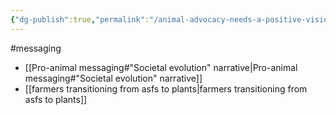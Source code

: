 ```yaml
---
{"dg-publish":true,"permalink":"/animal-advocacy-needs-a-positive-vision/","tags":["#messaging"],"created":"2025-10-23T17:42:43.216+01:00","updated":"2025-10-23T18:06:08.664+01:00"}
---
```


#messaging 

- [[Pro-animal messaging#"Societal evolution" narrative\|Pro-animal messaging#"Societal evolution" narrative]]
- [[farmers transitioning from asfs to plants\|farmers transitioning from asfs to plants]]